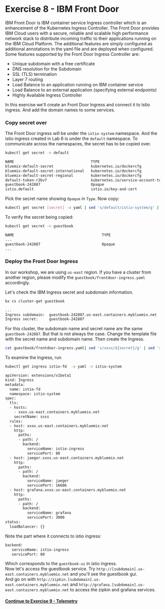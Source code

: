 # Exercise 8 - IBM Front Door

IBM Front Door is IBM container service Ingress controller which is an enhancement of the Kubernetes Ingress Controller. The Front Door provides IBM Cloud users with a secure, reliable and scalable high performance network stack to distribute incoming traffic to their applications running on the IBM Cloud Platform. The additional features are simply configured as additional annotations in the yaml file and are deployed when configured. Some features supported by the Front Door Ingress Controller are:
* Unique subdomain with a free certificate
* DNS resolution for the Subdomain
* SSL (TLS) termination
* Layer 7 routing
* Load Balance to an application running on IBM container service
* Load Balance to an external application (specifying external endpoints)
* Highly Available Ingress Controller

In this exercise we'll create an Front Door Ingress and connect it to Istio ingress. And add the domain names to some services.

### Copy secret over
The Front Door ingress will be under the `istio-system` namespace. And the istio ingress created in Lab 6 is under the `default` namespace. To communicate across the namespaces, the secret has to be copied over.
```sh
kubectl get secret -n default
```

```sh
NAME                                   TYPE                                  DATA      AGE
bluemix-default-secret                 kubernetes.io/dockercfg               1         4d
bluemix-default-secret-international   kubernetes.io/dockercfg               1         4d
bluemix-default-secret-regional        kubernetes.io/dockercfg               1         4d
default-token-r2bv7                    kubernetes.io/service-account-token   3         4d
guestbook-242887                       Opaque                                2         4d
istio.default                          istio.io/key-and-cert                 3         2d
```
Pick the secret name showing `Opaque` in `Type`.
Now copy:
```sh
kubectl get secret [secret] -o yaml | sed 's/default/istio-system/g' | kubectl -n istio-system create -f -
```
To verify the secret being copied:
```sh
kubectl get secret -n guestbook
```
```sh
NAME                                        TYPE                                  DATA      AGE
...
guestbook-242887                            Opaque                                2         23s
...
```
### Deploy the Front Door Ingress
In our workshop, we are using `us-east` region. If you have a cluster from another region, please modify the `guestbook/frontdoor-ingress.yaml` accordingly.

Let's check the IBM Ingress secret and subdomain information.
```sh
bx cs cluster-get guestbook

...
Ingress subdomain:	guestbook-242887.us-east.containers.mybluemix.net
Ingress secret:		guestbook-242887
```
For this cluster, the subdomain name and secret name are the same `guestbook-242887`. But that is not always the case.
Change the template file with the secret name and subdomain name. Then create the Ingress.
```sh
cat guestbook/frontdoor-ingress.yaml| sed 's/xxxx/${secret}/g' | sed 's/ssss/${subdomain}/g' | kubectl -n istio-system create -f -
```
To examine the Ingress, run
```sh
kubectl get ingress istio-fd  -o yaml -n istio-system
```
```sh
apiVersion: extensions/v1beta1
kind: Ingress
metadata:
  name: istio-fd
  namespace: istio-system
spec:
  tls:
  - hosts:
    - xxxx.us-east.containers.mybluemix.net
    secretName: ssss
  rules:
  - host: xxxx.us-east.containers.mybluemix.net
    http:
      paths:
      - path: /
        backend:
          serviceName: istio-ingress
          servicePort: 80
  - host: jaeger.xxxx.us-east.containers.mybluemix.net
    http:
      paths:
      - path: /
        backend:
          serviceName: jaeger
          servicePort: 16686
  - host: grafana.xxxx.us-east.containers.mybluemix.net
    http:
      paths:
      - path: /
        backend:
          serviceName: grafana
          servicePort: 3000
status:
  loadBalancer: {}
```

Note the part where it connects to istio ingress:
```sh
backend:
   serviceName: istio-ingress
   servicePort: 80
```
Which corresponds to the `guestbook-ui` in istio ingress.   
Now let's access the guestbook service. Try `http://[subdomain].us-east.containers.mybluemix.net` and you'll see the guestbook gui.   
And go on with `http://zipkin.[subdomain].us-east.containers.mybluemix.net` and `http://grafana.[subdomain].us-east.containers.mybluemix.net` to access the zipkin and grafana services.  

#### [Continue to Exercise 9 - Telemetry](../exercise-9/README.md)

